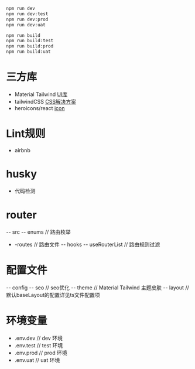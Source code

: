 ```bash
npm run dev
npm run dev:test
npm run dev:prod
npm run dev:uat

npm run build
npm run build:test
npm run build:prod
npm run build:uat
```

# 三方库

- Material Tailwind [UI库](https://nextjs.org/docs/deployment)
- tailwindCSS [CSS解决方案](https://www.tailwindawesome.com/)
- heroicons/react [icon](https://www.tailwindawesome.com/)

# Lint规则

- airbnb

# husky

- 代码检测

# router

-- src -- enums // 路由枚举

- -routes // 路由文件 -- hooks -- useRouterList // 路由规则过滤

# 配置文件

-- config -- seo // seo优化 -- theme // Material Tailwind 主题皮肤 -- layout // 默认baseLayout的配置详见ts文件配置项

# 环境变量

- .env.dev // dev 环境
- .env.test // test 环境
- .env.prod // prod 环境
- .env.uat // uat 环境
